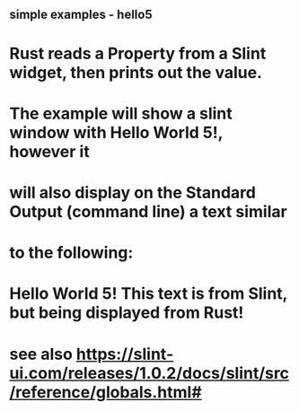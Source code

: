 ## simple examples - hello5
#
# Rust reads a Property from a Slint widget, then prints out the value.
# 
# The example will show a slint window with Hello World 5!, however it 
# will also display on the Standard Output (command line) a text similar 
# to the following:
#
#   Hello World 5! This text is from Slint, but being displayed from Rust!
#
# see also https://slint-ui.com/releases/1.0.2/docs/slint/src/reference/globals.html#
#

